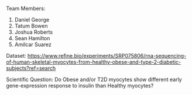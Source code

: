 Team Members:
1. Daniel George
2. Tatum Bowen
3. Joshua Roberts
4. Sean Hamilton
5. Amilcar Suarez

Dataset: https://www.refine.bio/experiments/SRP075806/rna-sequencing-of-human-skeletal-myocytes-from-healthy-obese-and-type-2-diabetic-subjects?ref=search

Scientific Question: Do Obese and/or T2D myocytes show different early gene-expression response to insulin than Healthy myocytes?